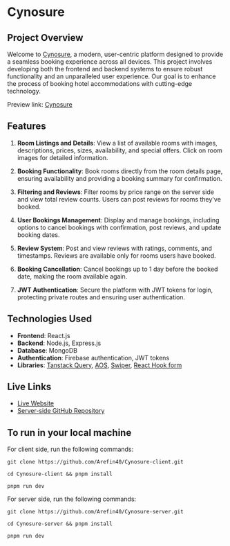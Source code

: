 # Cynosure

## Project Overview

Welcome to [Cynosure](https://sa-cynosure.web.app), a modern, user-centric platform designed to provide a seamless booking experience across all devices. This project involves developing both the frontend and backend systems to ensure robust functionality and an unparalleled user experience. Our goal is to enhance the process of booking hotel accommodations with cutting-edge technology.

Preview link: [Cynosure](https://sa-cynosure.web.app)

## Features

1. **Room Listings and Details**: View a list of available rooms with images, descriptions, prices, sizes, availability, and special offers. Click on room images for detailed information.

2. **Booking Functionality**: Book rooms directly from the room details page, ensuring availability and providing a booking summary for confirmation.

3. **Filtering and Reviews**: Filter rooms by price range on the server side and view total review counts. Users can post reviews for rooms they've booked.

4. **User Bookings Management**: Display and manage bookings, including options to cancel bookings with confirmation, post reviews, and update booking dates.

5. **Review System**: Post and view reviews with ratings, comments, and timestamps. Reviews are available only for rooms users have booked.

6. **Booking Cancellation**: Cancel bookings up to 1 day before the booked date, making the room available again.

7. **JWT Authentication**: Secure the platform with JWT tokens for login, protecting private routes and ensuring user authentication.

## Technologies Used

-  **Frontend**: React.js
-  **Backend**: Node.js, Express.js
-  **Database**: MongoDB
-  **Authentication**: Firebase authentication, JWT tokens
-  **Libraries**:
   [Tanstack Query](https://tanstack.com/query/latest),
   [AOS](https://github.com/michalsnik/aos),
   [Swiper](https://github.com/nolimits4web/swiper),
   [React Hook form](https://github.com/react-hook-form/react-hook-form)

## Live Links
- [Live Website](https://sa-cynosure.web.app)
- [Server-side GitHub Repository](https://github.com/Arefin40/Cynosure-server)

## To run in your local machine

For client side, run the following commands:
```
git clone https://github.com/Arefin40/Cynosure-client.git

cd Cynosure-client && pnpm install

pnpm run dev
```

For server side, run the following commands:
```
git clone https://github.com/Arefin40/Cynosure-server.git

cd Cynosure-server && pnpm install

pnpm run dev
```